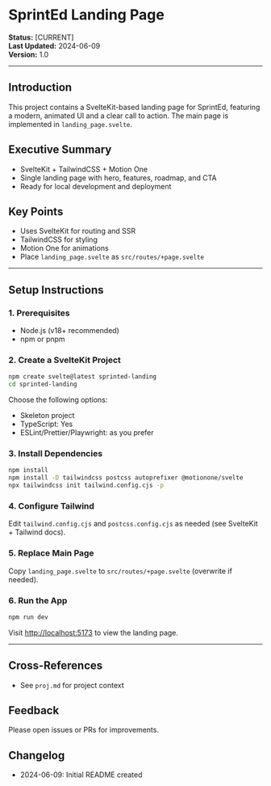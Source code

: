 # SprintEd Landing Page

**Status:** [CURRENT]  
**Last Updated:** 2024-06-09  
**Version:** 1.0

---

## Introduction
This project contains a SvelteKit-based landing page for SprintEd, featuring a modern, animated UI and a clear call to action. The main page is implemented in `landing_page.svelte`.

## Executive Summary
- SvelteKit + TailwindCSS + Motion One
- Single landing page with hero, features, roadmap, and CTA
- Ready for local development and deployment

## Key Points
- Uses SvelteKit for routing and SSR
- TailwindCSS for styling
- Motion One for animations
- Place `landing_page.svelte` as `src/routes/+page.svelte`

---

## Setup Instructions

### 1. Prerequisites
- Node.js (v18+ recommended)
- npm or pnpm

### 2. Create a SvelteKit Project
```bash
npm create svelte@latest sprinted-landing
cd sprinted-landing
```
Choose the following options:
- Skeleton project
- TypeScript: Yes
- ESLint/Prettier/Playwright: as you prefer

### 3. Install Dependencies
```bash
npm install
npm install -D tailwindcss postcss autoprefixer @motionone/svelte
npx tailwindcss init tailwind.config.cjs -p
```

### 4. Configure Tailwind
Edit `tailwind.config.cjs` and `postcss.config.cjs` as needed (see SvelteKit + Tailwind docs).

### 5. Replace Main Page
Copy `landing_page.svelte` to `src/routes/+page.svelte` (overwrite if needed).

### 6. Run the App
```bash
npm run dev
```
Visit [http://localhost:5173](http://localhost:5173) to view the landing page.

---

## Cross-References
- See `proj.md` for project context

## Feedback
Please open issues or PRs for improvements.

## Changelog
- 2024-06-09: Initial README created 